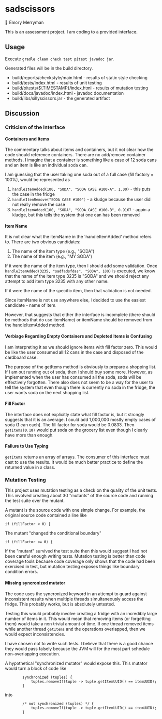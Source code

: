 # sadscissors

:bicyclist: Emory Merryman

This is an assessment project.
I am coding to a provided interface.

## Usage
Execute `gradle clean check test pitest javadoc jar`.

Generated files will be in the build directory.

 * build/reports/checkstyle/main.html - results of static style checking
 * build/tests/index.html - results of unit testing
 * build/pitests/${TIMESTAMP}/index.html - results of mutation testing
 * build/docs/javadoc/index.html - javadoc documentation
 * build/libs/sillyscissors.jar - the generated artifact

## Discussion
### Criticism of the Interface
#### Containers and Items
The commentary talks about items and containers, but it not clear how the code should reference containers.
There are no add/remove container methods.
I imagine that a container is something like a case of 12 soda cans and an item is like an individual soda can.

I am guessing that the user taking one soda out of a full case (fill factory = 100%), would be represented as
1. `handleItemAdded(100, "SODA", "SODA CASE #100-A", 1.00)` - this puts the case in the fridge
2. `handleItemRemove("SODA CASE #100")` - a kludge because the user did not really remove the case
3. `handleItemAdded(100, "SODA", "SODA_CASE #100-B", 0.9167` - again a kludge, but this tells the system that one can has been removed

#### Item Name
It is not clear what the itemName in the 'handleItemAdded' method refers to.
There are two obvious candidates:
1. The name of the item type (e.g., "SODA")
2. The name of the item (e.g., "MY SODA")

If it were the name of the item type, then I should add some validation.
Once `handleItemAdded(3235, "sadfadsfdas", "SODA", 100)` is executed,
we know that the name of the item type 3235 is "SODA" and we should
reject any attempt to add item type 3235 with any other name.

If it were the name of the specific item, then that validation is not needed.

Since itemName is not use anywhere else, I decided to use the easiest candidate - name of item.

However, that suggests that either the interface is incomplete (there should be methods that do use itemName) or itemName should be removed from the handleItemAdded method.

#### Verbiage Regarding Empty Containers and Depleted Items  is Confusing
I am interpreting it as we should ignore items with fill factor zero.
This would be like the user consumed all 12 cans in the case and disposed of the cardboard case.

The purpose of the getItems method is obviously to prepare a shopping list.
If I am out running out of soda, then I should buy some more.
However, as implemented when the user has consumed all the soda, soda will be effectively forgotten.
There also does not seem to be a way for the user to tell the system that even though there is currently no soda in the fridge, the user wants soda on the next shopping list.

#### Fill Factor
The interface does not explicitly state what fill factor is, but it strongly suggests that it is an average.
I could add 1,000,000 mostly empty cases of soda (1 can each).
The fill factor for soda would be 0.0833.
Then `getItems(0.10)` would put soda on the grocery list even though I clearly have more than enough.

#### Failure to Use Typing
`getItems` returns an array of arrays.
The consumer of this interface must cast to use the results.
It would be much better practice to define the returned value in a class.

### Mutation Testing
This project uses mutation testing as a check on the quality of the unit tests.
This involved creating about 30 "mutants" of the source code and running the test suite
over the mutant.

A mutant is the source code with one simple change.
For example, the original source code contained a line like
```
if (fillFactor < 0) {
```
The mutant "changed the conditional boundary"
```
if (fillFactor <= 0) {
```

If the "mutant" survived the test suite then this would suggest I had not been careful enough writing tests.
Mutation testing is better than code coverage tools because code coverage only shows that the code had been exercised in test, but mutation testing exposes things like boundary condition errors.

#### Missing syncronized mutator
The code uses the syncronized keyword in an attempt to guard against inconsistent results
when multiple threads simultaneously access the fridge.
This probably works, but is absolutely untested.

Testing this would probably involve creating a fridge with an incredibly large number of items in it.
This would mean that removing items (or forgetting them) would take a non trivial amount of time.
If one thread removed items while another thread `getItems` and the operations overlapped, then we would expect inconsistencies.

I have chosen not to write such tests.
I believe that there is a good chance they would pass falsely because the JVM will for the most part schedule non-overlapping execution.

A hypothetical "synchronized mutator" would expose this.  This mutator would turn a block of code like
```
        synchronized (tuples) {
            tuples.removeIf(tuple -> tuple.getItemUUID() == itemUUID);
        }
```
into 
```
        /* not synchronized (tuples) */ {
            tuples.removeIf(tuple -> tuple.getItemUUID() == itemUUID);
        }
```
